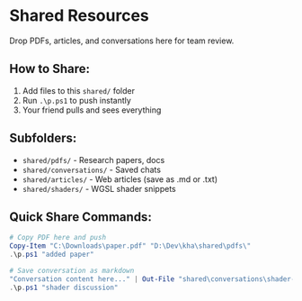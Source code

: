 # Shared Resources

Drop PDFs, articles, and conversations here for team review.

## How to Share:
1. Add files to this `shared/` folder
2. Run `.\p.ps1` to push instantly
3. Your friend pulls and sees everything

## Subfolders:
- `shared/pdfs/` - Research papers, docs
- `shared/conversations/` - Saved chats
- `shared/articles/` - Web articles (save as .md or .txt)
- `shared/shaders/` - WGSL shader snippets

## Quick Share Commands:
```powershell
# Copy PDF here and push
Copy-Item "C:\Downloads\paper.pdf" "D:\Dev\kha\shared\pdfs\"
.\p.ps1 "added paper"

# Save conversation as markdown
"Conversation content here..." | Out-File "shared\conversations\shader-discussion.md"
.\p.ps1 "shader discussion"
```
